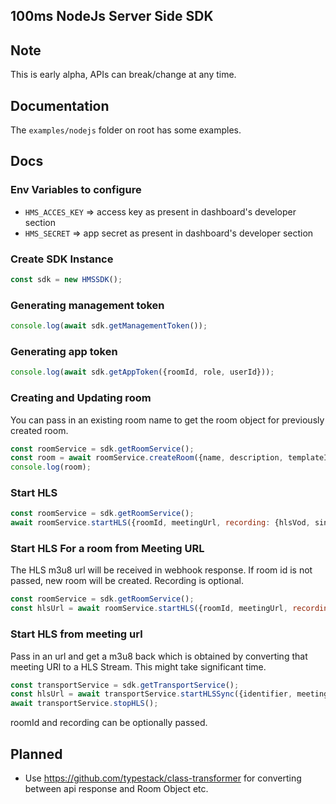 ## 100ms NodeJs Server Side SDK

## Note

This is early alpha, APIs can break/change at any time.

## Documentation

The `examples/nodejs` folder on root has some examples.


## Docs

### Env Variables to configure
- `HMS_ACCES_KEY` => access key as present in dashboard's developer section
- `HMS_SECRET` => app secret as present in dashboard's developer section

### Create SDK Instance

```js
const sdk = new HMSSDK();
```

### Generating management token

```js
console.log(await sdk.getManagementToken());
```

### Generating app token

```js
console.log(await sdk.getAppToken({roomId, role, userId}));
```

### Creating and Updating room

You can pass in an existing room name to get the room object for previously created room.

```js
const roomService = sdk.getRoomService();
const room = await roomService.createRoom({name, description, templateId, region});
console.log(room);
```

### Start HLS

```js
const roomService = sdk.getRoomService();
await roomService.startHLS({roomId, meetingUrl, recording: {hlsVod, singleFilePerLayer}});
```

### Start HLS For a room from Meeting URL

The HLS m3u8 url will be received in webhook response.
If room id is not passed, new room will be created. Recording is optional.

```js
const roomService = sdk.getRoomService();
const hlsUrl = await roomService.startHLS({roomId, meetingUrl, recording: {hlsVod, singleFilePerLayer}});
```

### Start HLS from meeting url

Pass in an url and get a m3u8 back which is obtained by converting that meeting URl to a HLS Stream.
This might take significant time.

```js
const transportService = sdk.getTransportService();
const hlsUrl = await transportService.startHLSSync({identifier, meetingUrl});
await transportService.stopHLS();
```

roomId and recording can be optionally passed.

## Planned

- Use https://github.com/typestack/class-transformer for converting between api response and Room Object etc.
